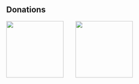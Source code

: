 ## Donations

<a href="https://send.monobank.ua/jar/2niEmTngoi"><img src="https://www.monobank.ua/resources/1.0.22.1-1684902721000/img/favicon/apple/apple-touch-icon-152x152.png" height="152px"></a>
⠀
⠀
<a href="https://ko-fi.com/lowlife"><img src="https://storage.ko-fi.com/cdn/generated/zfskfgqnf/rest-d30761e860c553134d017c78c754b0d9-bulajus2.jpg" height="152px"></a>
